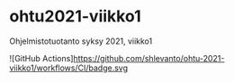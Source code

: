 # ohtu2021-viikko1
Ohjelmistotuotanto syksy 2021, viikko1

![GitHub Actions]https://github.com/shlevanto/ohtu-2021-viikko1/workflows/CI/badge.svg

